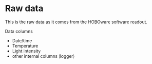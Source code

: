 # Raw data	

This is the raw data as it comes from the HOBOware software readout.

Data columns
- Date/time
- Temperature
- Light intensity
- other internal columns (logger)
